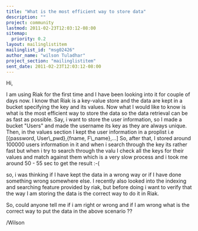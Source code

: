 ```yaml
---
title: "What is the most efficient way to store data"
description: ""
project: community
lastmod: 2011-02-23T12:03:12-08:00
sitemap:
  priority: 0.2
layout: mailinglistitem
mailinglist_id: "msg02426"
author_name: "wilson Tuladhar"
project_section: "mailinglistitem"
sent_date: 2011-02-23T12:03:12-08:00
---
```



Hi,

I am using Riak for the first time and I have been looking into it for
couple of days now.
I know that Riak is a key-value store and the data are kept in a bucket
specifying the key and its values.
Now what I would like to know is what is the most efficient way to store the
data so the data retrieval can be as fast as possible.
Say, i want to store the user information, so I made a bucket "Users" and
made the username its key as they are always unique.
Then, in the values section I kept the user information in a proplist i.e
[{password, User\\_pwd},{fname, F\\_name},...]
So, after that, I stored around 100000 users information in it and when i
search through the key its rather fast but when i try to search through the
valu
I check all the keys for their values and match against them which is a very
slow process and i took me around 50 - 55 sec to get the result :-(

so, i was thinking if I have kept the data in a wrong way or if I have done
something wrong somewhere else.
I recently also looked into the indexing and searching feature provided by
riak, but before doing i want to verify that the way I am storing the data
is the correct way to do it in Riak.

So, could anyone tell me if i am right or wrong and if I am wrong what is
the correct way to put the data in the above scenario ??

/Wilson

